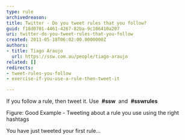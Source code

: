 ```yaml
---
type: rule
archivedreason: 
title: Twitter - Do you tweet rules that you follow?
guid: f18d0701-4461-4267-82ba-9c106410a207
uri: twitter-do-you-tweet-rules-that-you-follow
created: 2011-05-18T06:02:00.0000000Z
authors:
- title: Tiago Araujo
  url: https://ssw.com.au/people/tiago-araujo
related: []
redirects:
- tweet-rules-you-follow
- exercise-if-you-use-a-rule-then-tweet-it

---
```


If you follow a rule, then tweet it. Use  **#ssw**  and  **#sswrules**






Figure: Good Example - Tweeting about a rule you use using the right hashtags 
<!--endintro-->
 You have just tweeted your first rule…
